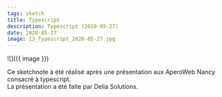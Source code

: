 ```yaml
---
tags: sketch
title: Typescript
description: Typescript (2020-05-27)
date: 2020-05-27
image: 13_Typescript_2020-05-27.jpg
---
```


![]({{ image }}) 

<p>
    Ce sketchnote à été réalisé après une présentation aux AperoWeb Nancy consacré à typescript.<br>
    La présentation a été faite par Delia Solutions.
</p>
